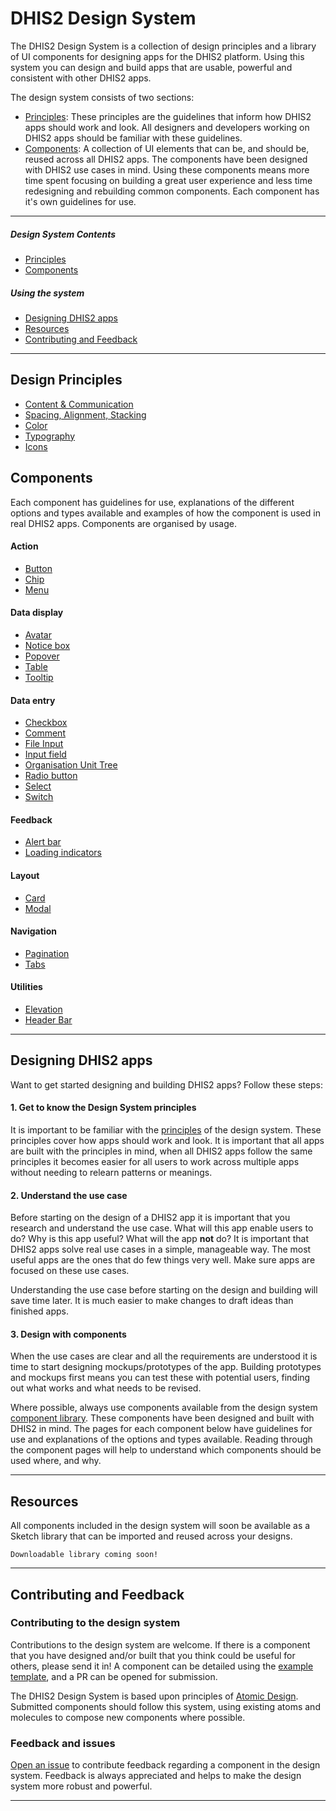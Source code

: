 # DHIS2 Design System
The DHIS2 Design System is a collection of design principles and a library of UI components for designing apps for the DHIS2 platform. Using this system you can design and build apps that are usable, powerful and consistent with other DHIS2 apps.

The design system consists of two sections:

- [Principles](#design-principles): These principles are the guidelines that inform how DHIS2 apps should work and look. All designers and developers working on DHIS2 apps should be familiar with these guidelines.
- [Components](#components): A collection of UI elements that can be, and should be, reused across all DHIS2 apps. The components have been designed with DHIS2 use cases in mind. Using these components means more time spent focusing on building a great user experience and less time redesigning and rebuilding common components. Each component has it's own guidelines for use.

---

##### Design System Contents
- [Principles](#design-principles)
- [Components](#components)


##### Using the system
- [Designing DHIS2 apps](#designing-dhis2-apps)
- [Resources](#resources)
- [Contributing and Feedback](#contribting-and-feedback)

---

## Design Principles
<!-- - Design for use -->
- [Content & Communication](principles/content-communication.md)
- [Spacing, Alignment, Stacking](principles/spacing-alignment.md)
- [Color](principles/color.md)
- [Typography](principles/typography.md)
- [Icons](principles/icons.md)

## Components
Each component has guidelines for use, explanations of the different options and types available and examples of how the component is used in real DHIS2 apps. Components are organised by usage.

#### Action
- [Button](atoms/button.md)
- [Chip](atoms/chip.md)
- [Menu](molecules/menu.md)
#### Data display
- [Avatar](atoms/avatar.md)
- [Notice box](molecules/notice-box.md)
- [Popover](molecules/popover.md)
- [Table](organisms/table.md)
- [Tooltip](atoms/tooltip.md)
<!-- - data table -->
<!-- - conversation -->
#### Data entry
- [Checkbox](atoms/checkbox.md)
- [Comment](molecules/comment.md)
- [File Input](atoms/fileinput.md)
- [Input field](atoms/inputfield.md)
- [Organisation Unit Tree](organisms/organisation-unit-tree/org-unit-tree.md)
- [Radio button](atoms/radio.md)
- [Select](molecules/select.md)
- [Switch](atoms/switch.md)
<!-- - transfer -->
#### Feedback
- [Alert bar](molecules/alertbar.md)
- [Loading indicators](atoms/loading.md)
#### Layout
- [Card](atoms/card.md)
- [Modal](molecules/modal.md)
#### Navigation
- [Pagination](molecules/pagination.md)
- [Tabs](molecules/tab.md)
#### Utilities
- [Elevation](atoms/elevation.md)
- [Header Bar](organisms/header-bar.md)
<!-- - spacing -->
<!-- - typography -->

---

## Designing DHIS2 apps
Want to get started designing and building DHIS2 apps? Follow these steps:

#### 1. Get to know the Design System principles
It is important to be familiar with the [principles](#design-principles) of the design system. These principles cover how apps should work and look. It is important that all apps are built with the principles in mind, when all DHIS2 apps follow the same principles it becomes easier for all users to work across multiple apps without needing to relearn patterns or meanings.

#### 2. Understand the use case
Before starting on the design of a DHIS2 app it is important that you research and understand the use case. What will this app enable users to do? Why is this app useful? What will the app **not** do? It is important that DHIS2 apps solve real use cases in a simple, manageable way. The most useful apps are the ones that do few things very well. Make sure apps are focused on these use cases.

Understanding the use case before starting on the design and building will save time later. It is much easier to make changes to draft ideas than finished apps.

<!-- Find out more by reading the principle: Design for use. -->

#### 3. Design with components
When the use cases are clear and all the requirements are understood it is time to start designing mockups/prototypes of the app. Building prototypes and mockups first means you can test these with potential users, finding out what works and what needs to be revised.

Where possible, always use components available from the design system [component library](#components). These components have been designed and built with DHIS2 in mind. The pages for each component below have guidelines for use and explanations of the options and types available. Reading through the component pages will help to understand which components should be used where, and why.

<!-- Check out the [resources](#resources) section to find the UI component library available for different design tools. -->

---

## Resources
All components included in the design system will soon be available as a Sketch library that can be imported and reused across your designs.

<!-- The Sketch library will be constantly updated, be sure to check back to grab the latest version. -->

<!-- TODO Sketch library image -->
<!-- TODO Sketch library download link -->
`Downloadable library coming soon!`

---

## Contributing and Feedback

### Contributing to the design system

Contributions to the design system are welcome. If there is a component that you have designed and/or built that you think could be useful for others, please send it in! A component can be detailed using the [example template](extras/component-template.md), and a PR can be opened for submission.

The DHIS2 Design System is based upon principles of [Atomic Design](http://atomicdesign.bradfrost.com/table-of-contents/). Submitted components should follow this system, using existing atoms and molecules to compose new components where possible.

### Feedback and issues

[Open an issue](https://github.com/dhis2/design-system/issues) to contribute feedback regarding a component in the design system. Feedback is always appreciated and helps to make the design system more robust and powerful.

---
